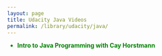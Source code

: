 ```yaml
---
layout: page
title: Udacity Java Videos
permalink: /library/udacity/java/
---
```


<ul>
	<li style="color:green"><strong>Intro to Java Programming with Cay Horstmann</li>
</ul>
